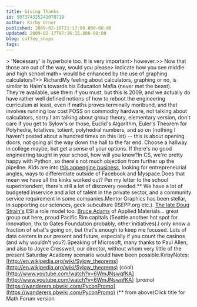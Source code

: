 ```yaml
---
title: Giving Thanks
id: 507374325241078719
author: Kirby Urner
published: 2009-02-16T21:17:00.000-08:00
updated: 2009-02-17T07:16:15.800-08:00
blog: coffee_shops
tags: 
---
```


[](https://blogger.googleusercontent.com/img/b/R29vZ2xl/AVvXsEjPAbbDDT3oJH_DuXcAMgIaXid8r3pITWHxkDnzKfKffmpvoR8_daQUKRfscoj5JIYt2GaHAdIehqqNVzOrf84gb_hzDKotMlSC6DOiAmBxA6Tz8klKvq78aoL3xiurQ9qE9tSU5GGOZfb7/s1600-h/gnu_math_cube.png)> 'Necessary' is hyperbole too. It is very important> however.>> Now that those are out of the way, would you please> indicate how you see middle and high school math> would be enhanced by the use of graphing calculators?>> RichardMy feeling about calculators, graphing or no, is similar to Haim's towards his Education Mafia (never met the beast). They're available, use them if you must, but this is 2009, and we actually do have rather well defined notions of how to reboot the engineering curriculum at least, even if maths proves terminally moribund, and that involves running low cost FOSS on commodity hardware, not talking about calculators, sorry.I am talking about group theory, elementary version, don't care if you get to Sylow's or those, Euclid's Algorithm, Euler's Theorem for Polyhedra, totatives, totient, polyhedral numbers, and so on (nothing I haven't posted about a hundred times on this list) -- this is about opening doors, not going all the way down the hall to the far end. Choose a hallway in college maybe, but get a sense of your options.  If there's no good engineering taught in your school, how will you know?In CS, we're pretty happy with Python, so there's not much objection from further up the pipeline.  Kids are into [this appengine business](http://mybizmo.blogspot.com/2009/02/presidents-day.html), looking for entrepreneurial angles, ways to differentiate outside of Facebook and Myspace.Does that mean we have all the kinks worked out?  Per my letter to the school superintendent, there's still a lot of discovery needed.**  We have a lot of budgeted inservice and a lot of talent in the private sector, and a community service requirement in some companies.Mentor Graphics has been stellar, in supporting our sciences, geek subculture (ISEPP.org etc.).  [The late Doug Strain's](http://worldgame.blogspot.com/2008/11/practicing-with-friends.html) ESI a role model too.  [Bruce Adams](http://worldgame.blogspot.com/2006/02/bruce-adams-presents.html) of Applied Materials...  great group out here, proud Pacific Rim capitals (Seattle another hot spot for innovation, thx to Gates Foundation probably, other initiatives).I only know a fraction of what's going on, but that's enough to keep me focused.  Lots of data centers in our present and future, especially if you count the casinos (and why wouldn't you?).Speaking of Microsoft, many thanks to Paul Allen, and also to Joyce Cresswell, our director, without whom very little of the present Saturday Academy scenario would have been possible.KirbyNotes:[http://en.wikipedia.org/wiki/Sylow_theorems](http://en.wikipedia.org/wiki/Sylow_theorems) (cool)[http://www.youtube.com/watch?v=6WmJNswqfKA](http://www.youtube.com/watch?v=6WmJNswqfKA) (promo)[https://wanderers.pbwiki.com/PyconPromo](https://wanderers.pbwiki.com/PyconPromo) (** from above)Click title for Math Forum version[](http://mathforum.org/kb/message.jspa?messageID=6614089&tstart=0)
